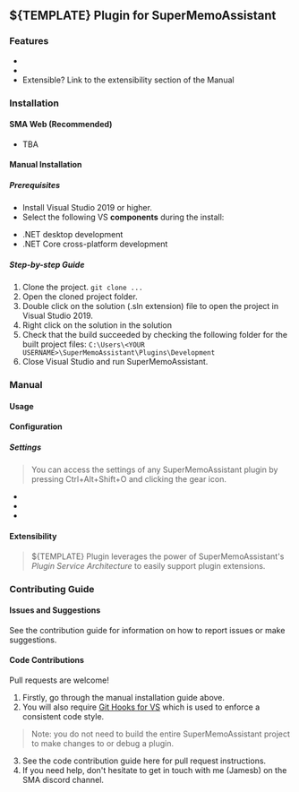 ## ${TEMPLATE} Plugin for SuperMemoAssistant

### Features

-
-
- Extensible? Link to the extensibility section of the Manual

### Installation

#### SMA Web (Recommended)
- TBA

#### Manual Installation

##### Prerequisites

- Install Visual Studio 2019 or higher.
- Select the following  VS **components**  during the install:
+ .NET desktop development
+  .NET Core cross-platform development

##### Step-by-step Guide

1. Clone the project.
`git clone ...`
2. Open the cloned project folder.
3. Double click on the solution (.sln extension) file to open the project in Visual Studio 2019.
4. Right click on the solution in the solution
5. Check that the build succeeded by checking the following folder for the built project files:
`C:\Users\<YOUR USERNAME>\SuperMemoAssistant\Plugins\Development`
6. Close Visual Studio and run SuperMemoAssistant.

### Manual

#### Usage

#### Configuration

##### Settings

> You can access the settings of any SuperMemoAssistant plugin by pressing Ctrl+Alt+Shift+O and clicking the gear icon.
-
-
-

#### Extensibility

> ${TEMPLATE} Plugin leverages the power of SuperMemoAssistant's *Plugin Service Architecture* to easily support plugin extensions.

### Contributing Guide

#### Issues and Suggestions

See the contribution guide for information on how to report issues or make suggestions.

#### Code Contributions

Pull requests are welcome!

1. Firstly, go through the manual installation guide above.
2. You will also require [Git Hooks for VS](https://marketplace.visualstudio.com/items?itemName=AlexisIncogito.VisualStudio-Git-Hooks) which is used to enforce a consistent code style.
> Note: you do not need to build the entire SuperMemoAssistant project to make changes to or debug a plugin.
3. See the code contribution guide here for pull request instructions.
4. If you need help, don't hesitate to get in touch with me (Jamesb) on the SMA discord channel.

